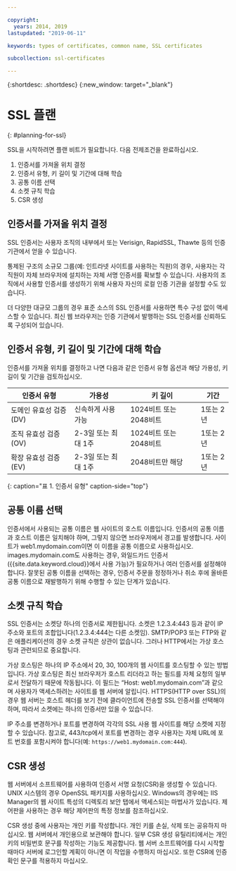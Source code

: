 ```yaml
---

copyright:
  years: 2014, 2019
lastupdated: "2019-06-11"

keywords: types of certificates, common name, SSL certificates

subcollection: ssl-certificates

---
```


{:shortdesc: .shortdesc}
{:new_window: target="_blank"}

# SSL 플랜
{: #planning-for-ssl}

SSL을 시작하려면 플랜 비트가 필요합니다. 다음 전제조건을 완료하십시오.

1. 인증서를 가져올 위치 결정
2. 인증서 유형, 키 길이 및 기간에 대해 학습
3. 공통 이름 선택
4. 소켓 규칙 학습
5. CSR 생성

## 인증서를 가져올 위치 결정

SSL 인증서는 사용자 조직의 내부에서 또는 Verisign, RapidSSL, Thawte 등의 인증 기관에서 얻을 수 있습니다.  

통제된 구조의 소규모 그룹(예: 인트라넷 사이트를 사용하는 직원)의 경우, 사용자는 각 직원이 자체 브라우저에 설치하는 자체 서명 인증서를 확보할 수 있습니다. 사용자의 조직에서 사용할 인증서를 생성하기 위해 사용자 자신의 로컬 인증 기관을 설정할 수도 있습니다.

더 다양한 대규모 그룹의 경우 표준 소스의 SSL 인증서를 사용하면 특수 구성 없이 액세스할 수 있습니다. 최신 웹 브라우저는 인증 기관에서 발행하는 SSL 인증서를 신뢰하도록 구성되어 있습니다.

## 인증서 유형, 키 길이 및 기간에 대해 학습

인증서를 가져올 위치를 결정하고 나면 다음과 같은 인증서 유형 옵션과 해당 가용성, 키 길이 및 기간을 검토하십시오.

|인증서 유형          |가용성                     |키 길이                |기간                  |
| --------------------------------------- | --------------------------------- | -------------------------- | -------------------------- |
|도메인 유효성 검증(DV)                   |신속하게 사용 가능                 |1024비트 또는 2048비트       |1또는 2년             |
|조직 유효성 검증(OV)             |2-3일 또는 최대 1주          |1024비트 또는 2048비트       |1또는 2년             |
|확장 유효성 검증(EV)                 |2-3일 또는 최대 1주          |2048비트만 해당              |1또는 2년             |
{: caption="표 1. 인증서 유형" caption-side="top"}   


## 공통 이름 선택

인증서에서 사용되는 공통 이름은 웹 사이트의 호스트 이름입니다. 인증서의 공통 이름과 호스트 이름은 일치해야 하며, 그렇지 않으면 브라우저에서 경고를 발생합니다. 사이트가 web1.mydomain.com이면 이 이름을 공통 이름으로 사용하십시오. images.mydomain.com도 사용하는 경우, 와일드카드 인증서({{site.data.keyword.cloud}}에서 사용 가능)가 필요하거나 여러 인증서를 설정해야 합니다. 잘못된 공통 이름을 선택하는 경우, 인증서 주문을 정정하거나 취소 후에 올바른 공통 이름으로 재발행하기 위해 수행할 수 있는 단계가 있습니다.  

## 소켓 규칙 학습

SSL 인증서는 소켓당 하나의 인증서로 제한됩니다. 소켓은 1.2.3.4:443 등과 같이 IP 주소와 포트의 조합입니다(1.2.3.4:444는 다른 소켓임). SMTP/POP3 또는 FTP와 같은 애플리케이션의 경우 소켓 규칙은 상관이 없습니다. 그러나 HTTP에서는 가상 호스팅과 관련되므로 중요합니다.

가상 호스팅은 하나의 IP 주소에서 20, 30, 100개의 웹 사이트를 호스팅할 수 있는 방법입니다. 가상 호스팅은 최신 브라우저가 호스트 리더라고 하는 필드를 자체 요청의 일부로서 전달하기 때문에 작동됩니다. 이 필드는 “Host: web1.mydomain.com”과 같으며 사용자가 액세스하려는 사이트를 웹 서버에 알립니다. HTTPS(HTTP over SSL)의 경우 웹 서버는 호스트 헤더를 보기 전에 클라이언트에 전송할 SSL 인증서를 선택해야 하며, 따라서 소켓에는 하나의 인증서만 있을 수 있습니다.

IP 주소를 변경하거나 포트를 변경하여 각각의 SSL 사용 웹 사이트를 해당 소켓에 지정할 수 있습니다. 참고로, 443/tcp에서 포트를 변경하는 경우 사용자는 자체 URL에 포트 번호를 포함시켜야 합니다(예: `https://web1.mydomain.com:444`).

## CSR 생성

웹 서버에서 소프트웨어를 사용하여 인증서 서명 요청(CSR)을 생성할 수 있습니다. UNIX 시스템의 경우 OpenSSL 패키지를 사용하십시오. Windows의 경우에는 IIS Manager의 웹 사이트 특성의 디렉토리 보안 탭에서 액세스되는 마법사가 있습니다. 제어판을 사용하는 경우 해당 제어판의 특정 정보를 참조하십시오.

CSR 생성 중에 사용자는 개인 키를 작성합니다. 개인 키를 손실, 삭제 또는 공유하지 마십시오. 웹 서버에서 개인용으로 보관해야 합니다. 일부 CSR 생성 유틸리티에서는 개인 키의 비밀번호 문구를 작성하는 기능도 제공합니다. 웹 서버 소프트웨어를 다시 시작할 때마다 서버에 로그인할 계획이 아니면 이 작업을 수행하지 마십시오. 또한 CSR에 인증 확인 문구를 적용하지 마십시오.

